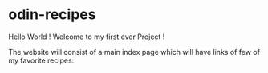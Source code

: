 # odin-recipes
Hello World ! Welcome to my first ever Project !
<p>The website will consist of a main index page which will have links of few of my favorite recipes.</p>
